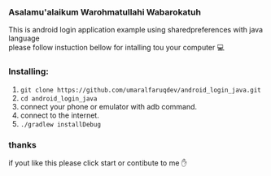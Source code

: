 ### Asalamu'alaikum Warohmatullahi Wabarokatuh

This is android login application example using sharedpreferences with java language<br>please follow instuction bellow for intalling tou your computer :computer:

### Installing:

1. `git clone https://github.com/umaralfaruqdev/android_login_java.git`
2. `cd android_login_java`
3. connect your phone or emulator with adb command.
4. connect to the internet.
5. `./gradlew installDebug`



### thanks

if yout like this please click start or contibute to me :hand:

